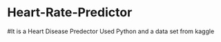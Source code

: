 ﻿# Heart-Rate-Predictor

#It is a Heart Disease Predector 
Used Python and a data set from kaggle 
#
#

